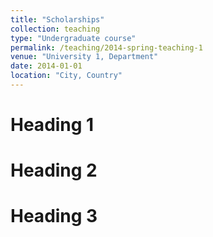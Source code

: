 ```yaml
---
title: "Scholarships"
collection: teaching
type: "Undergraduate course"
permalink: /teaching/2014-spring-teaching-1
venue: "University 1, Department"
date: 2014-01-01
location: "City, Country"
---
```



Heading 1
======

Heading 2
======

Heading 3
======
